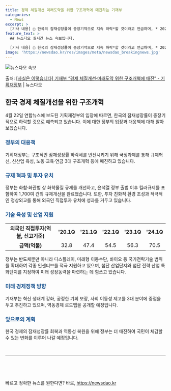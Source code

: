 ```yaml
---
title: 경제 체질개선 미래도약을 위한 구조개혁에 매진하는 기재부
categories:
  - News
excerpt: >
  [기사 내용] □ 한국의 잠재성장률이 중장기적으로 지속 하락*할 것이라고 언급하며, * 2020년대 2.1%…
feature_text: >
  ## 뉴스다오 실시간 뉴스 속보입니다.

  [기사 내용] □ 한국의 잠재성장률이 중장기적으로 지속 하락*할 것이라고 언급하며, * 2020년대 2.1%…
image: 'https://newsdao.kr/res/images/meta/newsdao_breakingnews.jpg'
---
```


![뉴스다오 속보](https://newsdao.kr/res/images/meta/newsdao_breakingnews.jpg)

<p>출처: <a href="https://newsdao.kr/3654" rel="dofollow">[사실은 이렇습니다] 기재부 “경제 체질개선·미래도약 위한 구조개혁에 매진” - 기획재정부</a> | 뉴스다오</p>

<h2 data-ke-size="size26">한국 경제 체질개선을 위한 구조개혁</h2>
<p data-ke-size="size16">4월 22일 연합뉴스에 보도된 기획재정부의 입장에 따르면, 한국의 잠재성장률이 중장기적으로 하락할 것으로 예측되고 있습니다. 이에 대한 정부의 입장과 대응책에 대해 알아보겠습니다.</p>

<h3><b><span style="color: #1a5490;">정부의 대응책</span></b></h3>
<p data-ke-size="size16">기획재정부는 구조적인 잠재성장률 하락세를 반전시키기 위해 국정과제를 통해 규제혁신, 신산업 육성, 노동·교육·연금 3대 구조개혁 등에 매진하고 있습니다.</p>

<h3><b><span style="color: #1a5490;">규제 혁파 및 투자 유치</span></b></h3>
<p data-ke-size="size16">정부는 화합·화관법 상 화학물질 규제를 개선하고, 윤석열 정부 출범 이후 킬러규제를 포함하여 1,700여 건의 규제개선을 완료했습니다. 또한, 투자 친화적 환경 조성과 적극적인 정상외교를 통해 외국인 직접투자 유치에 성과를 거두고 있습니다.</p>

<h3><b><span style="color: #1a5490;">기술 육성 및 산업 지원</span></b></h3>
<table style="width: 100%;">
<tbody>
<tr>
<td style="text-align: center; height: 17px;"><b>외국인 직접투자(억불, 신고기준)</b></td>
<td style="text-align: center; height: 17px;"><b>'20.1Q</b></td>
<td style="text-align: center; height: 17px;"><b>'21.1Q</b></td>
<td style="text-align: center; height: 17px;"><b>'22.1Q</b></td>
<td style="text-align: center; height: 17px;"><b>'23.1Q</b></td>
<td style="text-align: center; height: 17px;"><b>'24.1Q</b></td>
</tr>
<tr>
<td style="text-align: center; height: 17px;"><b>금액(억불)</b></td>
<td style="text-align: center; height: 17px;">32.8</td>
<td style="text-align: center; height: 17px;">47.4</td>
<td style="text-align: center; height: 17px;">54.5</td>
<td style="text-align: center; height: 17px;">56.3</td>
<td style="text-align: center; height: 17px;">70.5</td>
</tr>
</tbody>
</table>
<p data-ke-size="size16">정부는 반도체뿐만 아니라 디스플레이, 미래형 이동수단, 바이오 등 국가전략기술 범위를 확대하여 각종 인센티브를 적극 지원하고 있으며, 첨단 산업단지와 첨단 전략 산업 특화단지를 지정하여 미래 성장동력을 마련하는 데 힘쓰고 있습니다.</p>

<h3><b><span style="color: #1a5490;">미래 경제정책 방향</span></b></h3>
<p data-ke-size="size16">기재부는 혁신 생태계 강화, 공정한 기회 보장, 사회 이동성 제고를 3대 분야에 중점을 두고 추진하고 있으며, 역동경제 로드맵을 공개할 예정입니다.</p>

<h3><b><span style="color: #1a5490;">앞으로의 계획</span></b></h3>
<p data-ke-size="size16">한국 경제의 잠재성장률 회복과 역동성 복원을 위해 정부는 더 매진하여 국민이 체감할 수 있는 변화를 이루어 나갈 예정입니다.</p>

<p data-ke-size="size16">&nbsp;</p>
<hr>
<p data-ke-size="size16">&nbsp;</p>
<p data-ke-size="size16">&nbsp;</p> 

빠르고 정확한 뉴스를 원한다면? 바로, <a href="https://newsdao.kr" rel="dofollow">https://newsdao.kr</a>


